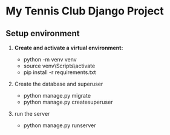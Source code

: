 # My Tennis Club Django Project

## Setup environment

1. **Create and activate a virtual environment:**
    - python -m venv venv
    - source venv\Scripts\activate
    - pip install -r requirements.txt
2. Create the database and superuser
    - python manage.py migrate
    - python manage.py createsuperuser

4. run the server
    - python manage.py runserver

